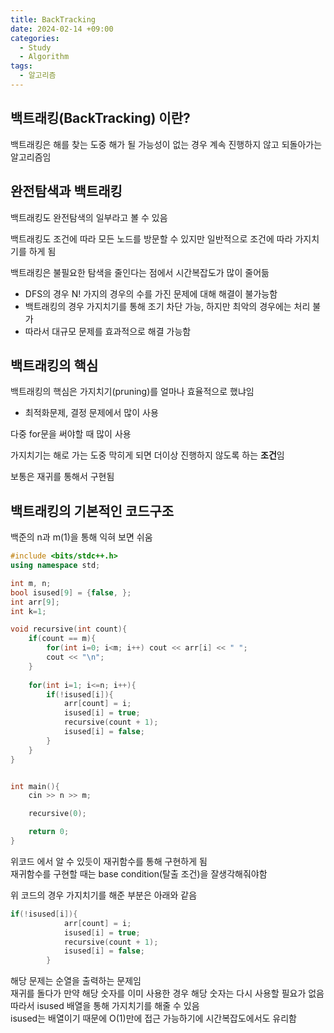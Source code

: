 ```yaml
---
title: BackTracking
date: 2024-02-14 +09:00
categories:
  - Study
  - Algorithm
tags:
  - 알고리즘
---
```

## 백트래킹(BackTracking) 이란?

백트래킹은 해를 찾는 도중 해가 될 가능성이 없는 경우 계속 진행하지 않고 되돌아가는 알고리즘임

## 완전탐색과 백트래킹

백트래킹도 완전탐색의 일부라고 볼 수 있음

백트래킹도 조건에 따라 모든 노드를 방문할 수 있지만 일반적으로 조건에 따라 가지치기를 하게 됨

백트래킹은 불필요한 탐색을 줄인다는 점에서 시간복잡도가 많이 줄어듦
- DFS의 경우 N! 가지의 경우의 수를 가진 문제에 대해 해결이 불가능함
- 백트래킹의 경우 가지치기를 통해 조기 차단 가능, 하지만 최악의 경우에는 처리 불가
- 따라서 대규모 문제를 효과적으로 해결 가능함

## 백트래킹의 핵심

백트래킹의 핵심은 가지치기(pruning)를 얼마나 효율적으로 했냐임
- 최적화문제, 결정 문제에서 많이 사용

다중 for문을 써야할 때 많이 사용

가지치기는 해로 가는 도중 막히게 되면 더이상 진행하지 않도록 하는 <b>조건</b>임

보통은 재귀를 통해서 구현됨

## 백트래킹의 기본적인 코드구조

백준의 n과 m(1)을 통해 익혀 보면 쉬움

```cpp
#include <bits/stdc++.h>
using namespace std;

int m, n;
bool isused[9] = {false, };
int arr[9];
int k=1;

void recursive(int count){
    if(count == m){
        for(int i=0; i<m; i++) cout << arr[i] << " ";
        cout << "\n";
    }
    
    for(int i=1; i<=n; i++){
        if(!isused[i]){
            arr[count] = i;
            isused[i] = true;
            recursive(count + 1);
            isused[i] = false;
        }
    }
}


int main(){
    cin >> n >> m;

    recursive(0);

    return 0;
}
```

위코드 에서 알 수 있듯이 재귀함수를 통해 구현하게 됨    
재귀함수를 구현할 때는 base condition(탈출 조건)을 잘생각해줘야함

위 코드의 경우 가지치기를 해준 부분은 아래와 같음
```cpp
if(!isused[i]){
            arr[count] = i;
            isused[i] = true;
            recursive(count + 1);
            isused[i] = false;
        }
```

해당 문제는 순열을 출력하는 문제임    
재귀를 돌다가 만약 해당 숫자를 이미 사용한 경우 해당 숫자는 다시 사용할 필요가 없음   
따라서 isused 배열을 통해 가지치기를 해줄 수 있음    
isused는 배열이기 때문에 O(1)만에 접근 가능하기에 시간복잡도에서도 유리함
